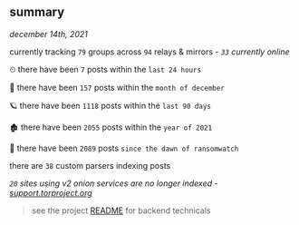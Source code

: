 
## summary
_december 14th, 2021_

currently tracking `79` groups across `94` relays & mirrors - _`33` currently online_

⏲ there have been `7` posts within the `last 24 hours`

🦈 there have been `157` posts within the `month of december`

🪐 there have been `1118` posts within the `last 90 days`

🏚 there have been `2055` posts within the `year of 2021`

🦕 there have been `2089` posts `since the dawn of ransomwatch`

there are `38` custom parsers indexing posts

_`20` sites using v2 onion services are no longer indexed - [support.torproject.org](https://support.torproject.org/onionservices/v2-deprecation/)_

> see the project [README](https://github.com/thetanz/ransomwatch#ransomwatch--) for backend technicals
